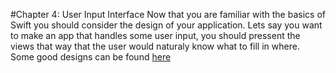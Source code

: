 #Chapter 4: User Input Interface
Now that you are familiar with the basics of Swift you should consider the design of your application. Lets say you want to make an app that handles some user input, you should pressent the views that way that the user would naturaly know what to fill in where. Some good designs can be found [here](http://www.appdesignvault.com/iphone-flat-ui-design-patterns/)
